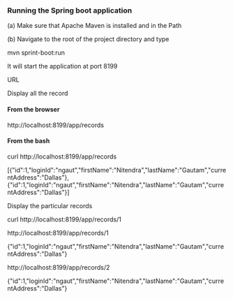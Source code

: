 ### Running the Spring boot application
(a) Make sure that Apache Maven is installed and in the Path


(b) Navigate to the root of the project directory and type

mvn sprint-boot:run


It will start the application at port 8199


URL

Display all the record 


#### From the browser
http://localhost:8199/app/records


#### From the bash 
curl http://localhost:8199/app/records


[{"id":1,"loginId":"ngaut","firstName":"Nitendra","lastName":"Gautam","currentAddress":"Dallas"},{"id":1,"loginId":"ngaut","firstName":"Nitendra","lastName":"Gautam","currentAddress":"Dallas"}]




Display the particular records 


curl http://localhost:8199/app/records/1



http://localhost:8199/app/records/1


{"id":1,"loginId":"ngaut","firstName":"Nitendra","lastName":"Gautam","currentAddress":"Dallas"}



http://localhost:8199/app/records/2




{"id":1,"loginId":"ngaut","firstName":"Nitendra","lastName":"Gautam","currentAddress":"Dallas"}



